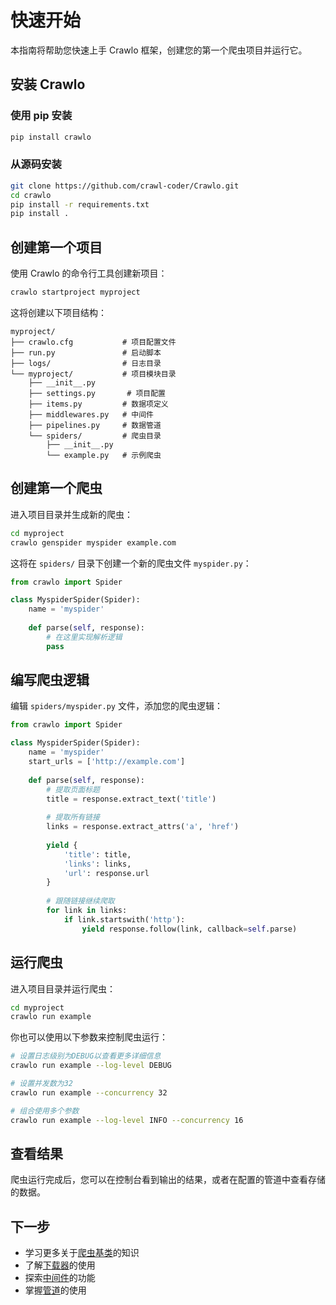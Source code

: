 # 快速开始

本指南将帮助您快速上手 Crawlo 框架，创建您的第一个爬虫项目并运行它。

## 安装 Crawlo

### 使用 pip 安装

```bash
pip install crawlo
```

### 从源码安装

```bash
git clone https://github.com/crawl-coder/Crawlo.git
cd crawlo
pip install -r requirements.txt
pip install .
```

## 创建第一个项目

使用 Crawlo 的命令行工具创建新项目：

```bash
crawlo startproject myproject
```

这将创建以下项目结构：

```
myproject/
├── crawlo.cfg           # 项目配置文件
├── run.py               # 启动脚本
├── logs/                # 日志目录
└── myproject/           # 项目模块目录
    ├── __init__.py
    ├── settings.py       # 项目配置
    ├── items.py         # 数据项定义
    ├── middlewares.py   # 中间件
    ├── pipelines.py     # 数据管道
    └── spiders/         # 爬虫目录
        ├── __init__.py
        └── example.py   # 示例爬虫
```

## 创建第一个爬虫

进入项目目录并生成新的爬虫：

```bash
cd myproject
crawlo genspider myspider example.com
```

这将在 `spiders/` 目录下创建一个新的爬虫文件 `myspider.py`：

```python
from crawlo import Spider

class MyspiderSpider(Spider):
    name = 'myspider'
    
    def parse(self, response):
        # 在这里实现解析逻辑
        pass
```

## 编写爬虫逻辑

编辑 `spiders/myspider.py` 文件，添加您的爬虫逻辑：

```python
from crawlo import Spider

class MyspiderSpider(Spider):
    name = 'myspider'
    start_urls = ['http://example.com']
    
    def parse(self, response):
        # 提取页面标题
        title = response.extract_text('title')
        
        # 提取所有链接
        links = response.extract_attrs('a', 'href')
        
        yield {
            'title': title,
            'links': links,
            'url': response.url
        }
        
        # 跟随链接继续爬取
        for link in links:
            if link.startswith('http'):
                yield response.follow(link, callback=self.parse)
```

## 运行爬虫

进入项目目录并运行爬虫：

```bash
cd myproject
crawlo run example
```

你也可以使用以下参数来控制爬虫运行：

```bash
# 设置日志级别为DEBUG以查看更多详细信息
crawlo run example --log-level DEBUG

# 设置并发数为32
crawlo run example --concurrency 32

# 组合使用多个参数
crawlo run example --log-level INFO --concurrency 16
```

## 查看结果

爬虫运行完成后，您可以在控制台看到输出的结果，或者在配置的管道中查看存储的数据。

## 下一步

- 学习更多关于[爬虫基类](../core/spider.md)的知识
- 了解[下载器](../downloader/index.md)的使用
- 探索[中间件](../middleware/index.md)的功能
- 掌握[管道](../pipeline/index.md)的使用